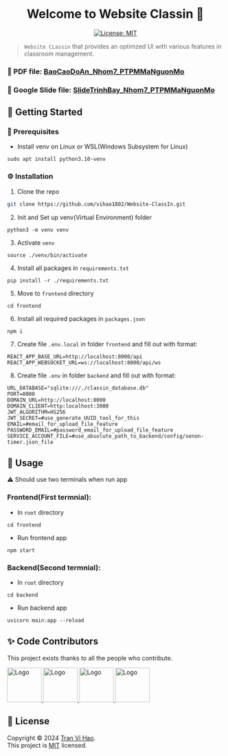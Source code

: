<h1 align="center">Welcome to Website Classin 👋</h1>
<p align="center">
  <a href="https://github.com/vihao1802/Website-ClassIn/blob/main/LICENSE">
    <img alt="License: MIT" src="https://img.shields.io/badge/license-MIT-yellow.svg" target="_blank" />
  </a>
</p>

<!--
[![GitHub Watches](https://img.shields.io/github/watchers/vihao1802/Website-ClassIn.svg?style=social&label=Watch&maxAge=2592000)](https://github.com/vihao1802/Website-ClassIn/watchers)
[![Contributors](https://img.shields.io/github/contributors/vihao1802/Website-ClassIn.svg)](https://github.com/vihao1802/Website-ClassIn/graphs/contributors)
 <a href="https://github.com/vihao1802/pharmacy-management">
    <img src="https://img.shields.io/github/contributors/vihao1802/pharmacy-management.svg" alt="Contributors">
  </a>
-->

> `Website CLassin` that provides an optimzed UI with various features in classroom management.

### 📄 PDF file: [BaoCaoDoAn_Nhom7_PTPMMaNguonMo]()

### 📄 Google Slide file: [SlideTrinhBay_Nhom7_PTPMMaNguonMo]()

<!-- GETTING STARTED -->

## 🎯 Getting Started

### 💎 Prerequisites

- Install venv on Linux or WSL(Windows Subsystem for Linux)

```
sudo apt install python3.10-venv
```

### ⚙️ Installation

1. Clone the repo

```sh
git clone https://github.com/vihao1802/Website-ClassIn.git
```

2. Init and Set up venv(Virtual Environment) folder

```
python3 -m venv venv
```

3. Activate `venv`

```
source ./venv/bin/activate
```

4. Install all packages in `requirements.txt`

```
pip install -r ./requirements.txt
```

5. Move to `frontend` directory

```
cd frontend
```

6. Install all required packages in `packages.json`

```
npm i
```

7. Create file `.env.local` in folder `frontend` and fill out with format:

```env
REACT_APP_BASE_URL=http://localhost:8000/api
REACT_APP_WEBSOCKET_URL=ws://localhost:8000/api/ws
```

8. Create file `.env` in folder `backend` and fill out with format:

```env
URL_DATABASE="sqlite:///./classin_database.db"
PORT=8000
DOMAIN_URL=http://localhost:8000
DOMAIN_CLIENT=http:localhost:3000
JWT_ALGORITHM=HS256
JWT_SECRET=#use_generate_UUID_tool_for_this
EMAIL=#email_for_upload_file_feature
PASSWORD_EMAIL=#password_email_for_upload_file_feature
SERVICE_ACCOUNT_FILE=#use_absolute_path_to_backend/config/xenon-timer.json_file
```

## 🚀 Usage

⚠️ Should use two terminals when run app

### Frontend(First termnial):

- In `root` directory

```
cd frontend
```

- Run frontend app

```
npm start
```

### Backend(Second termnial):

- In `root` directory

```
cd backend
```

- Run backend app

```
uvicorn main:app --reload
```

## ✨ Code Contributors

This project exists thanks to all the people who contribute.

<a href="https://github.com/vihao1802">
  <img src="https://avatars.githubusercontent.com/u/108573121?v=4" alt="Logo" width="80" height="80">
</a>

<a href="https://github.com/Huchuynh">
  <img src="https://avatars.githubusercontent.com/u/117436192?v=4" alt="Logo" width="80" height="80">
</a>

<a href="https://github.com/hnoga-n">
  <img src="https://avatars.githubusercontent.com/u/108043073?v=4" alt="Logo" width="80" height="80">
</a>

<a href="https://github.com/lamtuankiet20122003">
  <img src="https://avatars.githubusercontent.com/u/117509967?v=4" alt="Logo" width="80" height="80">
</a>

## 📝 License

Copyright © 2024 [Tran Vi Hao](https://github.com/vihao1802).<br />
This project is [MIT](https://github.com/vihao1802/Website-ClassIn/blob/main/LICENSE) licensed.
